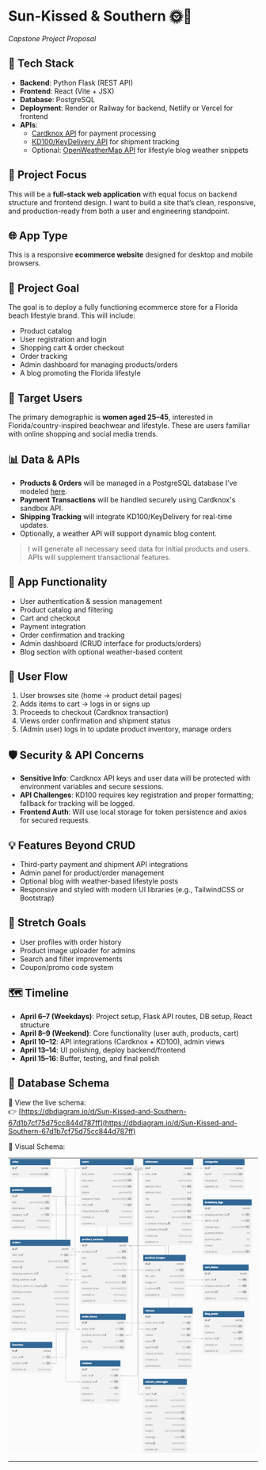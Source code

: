 # Sun-Kissed & Southern 🌞🌴  
*Capstone Project Proposal*

## 🧰 Tech Stack

- **Backend**: Python Flask (REST API)
- **Frontend**: React (Vite + JSX)
- **Database**: PostgreSQL
- **Deployment**: Render or Railway for backend, Netlify or Vercel for frontend
- **APIs**:
  - [Cardknox API](https://docs.cardknox.com/api/transaction) for payment processing
  - [KD100/KeyDelivery API](https://www.kd100.com/docs/create-tracking) for shipment tracking
  - Optional: [OpenWeatherMap API](https://openweathermap.org/api) for lifestyle blog weather snippets

## 🔄 Project Focus

This will be a **full-stack web application** with equal focus on backend structure and frontend design. I want to build a site that’s clean, responsive, and production-ready from both a user and engineering standpoint.

## 🌐 App Type

This is a responsive **ecommerce website** designed for desktop and mobile browsers.

## 🎯 Project Goal

The goal is to deploy a fully functioning ecommerce store for a Florida beach lifestyle brand. This will include:

- Product catalog
- User registration and login
- Shopping cart & order checkout
- Order tracking
- Admin dashboard for managing products/orders
- A blog promoting the Florida lifestyle

## 👩 Target Users

The primary demographic is **women aged 25–45**, interested in Florida/country-inspired beachwear and lifestyle. These are users familiar with online shopping and social media trends.

## 📊 Data & APIs

- **Products & Orders** will be managed in a PostgreSQL database I’ve modeled [here](https://dbdiagram.io/d/Sun-Kissed-and-Southern-67d1b7cf75d75cc844d787ff).
- **Payment Transactions** will be handled securely using Cardknox's sandbox API.
- **Shipping Tracking** will integrate KD100/KeyDelivery for real-time updates.
- Optionally, a weather API will support dynamic blog content.

> I will generate all necessary seed data for initial products and users. APIs will supplement transactional features.

## 🧩 App Functionality

- User authentication & session management
- Product catalog and filtering
- Cart and checkout
- Payment integration
- Order confirmation and tracking
- Admin dashboard (CRUD interface for products/orders)
- Blog section with optional weather-based content

## 🧭 User Flow

1. User browses site (home → product detail pages)
2. Adds items to cart → logs in or signs up
3. Proceeds to checkout (Cardknox transaction)
4. Views order confirmation and shipment status
5. (Admin user) logs in to update product inventory, manage orders

## 🛡️ Security & API Concerns

- **Sensitive Info**: Cardknox API keys and user data will be protected with environment variables and secure sessions.
- **API Challenges**: KD100 requires key registration and proper formatting; fallback for tracking will be logged.
- **Frontend Auth**: Will use local storage for token persistence and axios for secured requests.

## 💡 Features Beyond CRUD

- Third-party payment and shipment API integrations
- Admin panel for product/order management
- Optional blog with weather-based lifestyle posts
- Responsive and styled with modern UI libraries (e.g., TailwindCSS or Bootstrap)

## 🚀 Stretch Goals

- User profiles with order history
- Product image uploader for admins
- Search and filter improvements
- Coupon/promo code system

## 🗺️ Timeline

- **April 6–7 (Weekdays)**: Project setup, Flask API routes, DB setup, React structure
- **April 8–9 (Weekend)**: Core functionality (user auth, products, cart)
- **April 10–12**: API integrations (Cardknox + KD100), admin views
- **April 13–14**: UI polishing, deploy backend/frontend
- **April 15–16**: Buffer, testing, and final polish

## 📁 Database Schema

📌 View the live schema:  
👉 [https://dbdiagram.io/d/Sun-Kissed-and-Southern-67d1b7cf75d75cc844d787ff](https://dbdiagram.io/d/Sun-Kissed-and-Southern-67d1b7cf75d75cc844d787ff)

📸 Visual Schema:

![Database Schema](./assets/database-schema.png)

---

